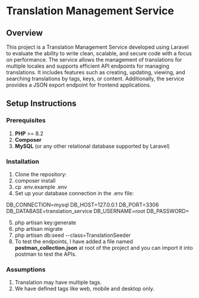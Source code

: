 # Translation Management Service

## Overview

This project is a Translation Management Service developed using Laravel to evaluate the ability to write clean, scalable, and secure code with a focus on performance. The service allows the management of translations for multiple locales and supports efficient API endpoints for managing translations. It includes features such as creating, updating, viewing, and searching translations by tags, keys, or content. Additionally, the service provides a JSON export endpoint for frontend applications.

## Setup Instructions

### Prerequisites
1. **PHP** >= 8.2
2. **Composer**
3. **MySQL** (or any other relational database supported by Laravel)

### Installation

1. Clone the repository:
2. composer install
3. cp .env.example .env
4. Set up your database connection in the .env file:

DB_CONNECTION=mysql
DB_HOST=127.0.0.1
DB_PORT=3306
DB_DATABASE=translation_service
DB_USERNAME=root
DB_PASSWORD=

5. php artisan key:generate
6. php artisan migrate
7. php artisan db:seed --class=TranslationSeeder
8. To test the endpoints, I have added a file named **postman_collection.json** at root of the project and you can import it into postman to test the APIs.

### Assumptions 
1. Translation may have multiple tags.
2. We have defined tags like web, mobile and desktop only.

